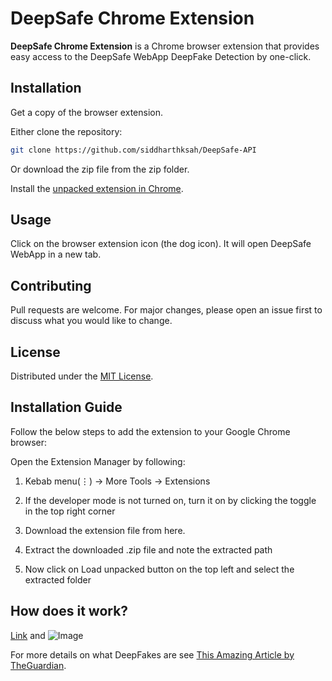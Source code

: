 # DeepSafe Chrome Extension

**DeepSafe Chrome Extension** is a Chrome browser extension that provides easy access to the DeepSafe WebApp DeepFake Detection by one-click.

## Installation

Get a copy of the browser extension.

Either clone the repository:

```bash
git clone https://github.com/siddharthksah/DeepSafe-API
```

Or download the zip file from the zip folder.

Install the [unpacked extension in Chrome](https://webkul.com/blog/how-to-install-the-unpacked-extension-in-chrome/).

## Usage

Click on the browser extension icon (the dog icon). It will open DeepSafe WebApp in a new tab.


## Contributing

Pull requests are welcome. For major changes, please open an issue first to discuss what you would like to change.

## License

Distributed under the [MIT License](https://choosealicense.com/licenses/mit/).

## Installation Guide

Follow the below steps to add the extension to your Google Chrome browser:

Open the Extension Manager by following:

1. Kebab menu(⋮) -> More Tools -> Extensions

2. If the developer mode is not turned on, turn it on by clicking the toggle in the top right corner

3. Download the extension file from here.

4. Extract the downloaded .zip file and note the extracted path

5. Now click on Load unpacked button on the top left and select the extracted folder


## How does it work?

[Link](url) and ![Image]('icon.png')

For more details on what DeepFakes are see [This Amazing Article by TheGuardian](https://www.theguardian.com/technology/2020/jan/13/what-are-deepfakes-and-how-can-you-spot-them/).
